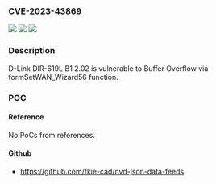 ### [CVE-2023-43869](https://cve.mitre.org/cgi-bin/cvename.cgi?name=CVE-2023-43869)
![](https://img.shields.io/static/v1?label=Product&message=n%2Fa&color=blue)
![](https://img.shields.io/static/v1?label=Version&message=n%2Fa&color=blue)
![](https://img.shields.io/static/v1?label=Vulnerability&message=n%2Fa&color=brighgreen)

### Description

D-Link DIR-619L B1 2.02 is vulnerable to Buffer Overflow via formSetWAN_Wizard56 function.

### POC

#### Reference
No PoCs from references.

#### Github
- https://github.com/fkie-cad/nvd-json-data-feeds

